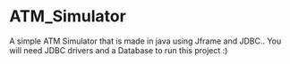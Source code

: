 # ATM_Simulator
A simple ATM Simulator that is made in java using Jframe and JDBC..
You will need JDBC drivers and a Database to run this project
:)
